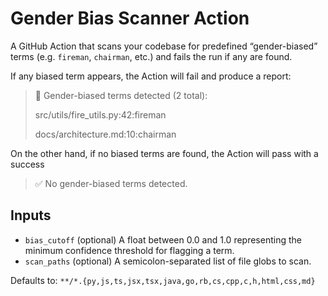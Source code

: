 # Gender Bias Scanner Action

 A GitHub Action that scans your codebase for predefined “gender-biased” terms (e.g. `fireman`, `chairman`, etc.) and fails the run if any are found.

If any biased term appears, the Action will fail and produce a report:


> 🚨 Gender-biased terms detected (2 total):
>
> src/utils/fire_utils.py:42:fireman
>
> docs/architecture.md:10:chairman

On the other hand, if no biased terms are found, the Action will pass with a success
> ✅ No gender-biased terms detected.

## Inputs
- `bias_cutoff` (optional)
A float between 0.0 and 1.0 representing the minimum confidence threshold for flagging a term.
- `scan_paths` (optional)
A semicolon-separated list of file globs to scan.

Defaults to: `**/*.{py,js,ts,jsx,tsx,java,go,rb,cs,cpp,c,h,html,css,md}`

